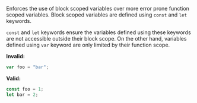 Enforces the use of block scoped variables over more error prone function scoped
variables. Block scoped variables are defined using `const` and `let` keywords.

`const` and `let` keywords ensure the variables defined using these keywords are
not accessible outside their block scope. On the other hand, variables defined
using `var` keyword are only limited by their function scope.

**Invalid:**

```typescript
var foo = "bar";
```

**Valid:**

```typescript
const foo = 1;
let bar = 2;
```

